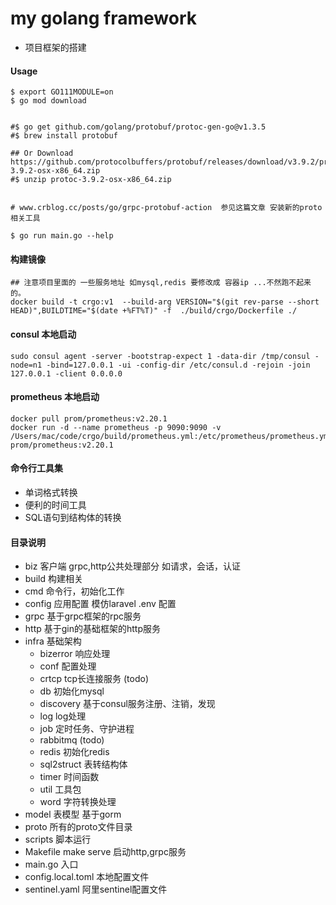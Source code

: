 # my golang framework

- 项目框架的搭建

#### Usage

```shell 
$ export GO111MODULE=on
$ go mod download


#$ go get github.com/golang/protobuf/protoc-gen-go@v1.3.5
#$ brew install protobuf

## Or Download https://github.com/protocolbuffers/protobuf/releases/download/v3.9.2/protoc-3.9.2-osx-x86_64.zip
#$ unzip protoc-3.9.2-osx-x86_64.zip


# www.crblog.cc/posts/go/grpc-protobuf-action  参见这篇文章 安装新的proto相关工具

$ go run main.go --help 
```

#### 构建镜像

```
## 注意项目里面的 一些服务地址 如mysql,redis 要修改成 容器ip ...不然跑不起来的。 
docker build -t crgo:v1  --build-arg VERSION="$(git rev-parse --short HEAD)",BUILDTIME="$(date +%FT%T)" -f  ./build/crgo/Dockerfile ./ 
```

#### consul 本地启动
```shell script
sudo consul agent -server -bootstrap-expect 1 -data-dir /tmp/consul -node=n1 -bind=127.0.0.1 -ui -config-dir /etc/consul.d -rejoin -join 127.0.0.1 -client 0.0.0.0
```

#### prometheus 本地启动
```text
docker pull prom/prometheus:v2.20.1
docker run -d --name prometheus -p 9090:9090 -v /Users/mac/code/crgo/build/prometheus.yml:/etc/prometheus/prometheus.yml prom/prometheus:v2.20.1
```






#### 命令行工具集
- 单词格式转换
- 便利的时间工具
- SQL语句到结构体的转换

#### 目录说明

- biz 客户端 grpc,http公共处理部分 如请求，会话，认证
- build 构建相关
- cmd 命令行，初始化工作
- config 应用配置 模仿laravel .env 配置
- grpc 基于grpc框架的rpc服务
- http 基于gin的基础框架的http服务
- infra 基础架构
    - bizerror 响应处理
    - conf 配置处理
    - crtcp tcp长连接服务 (todo)
    - db 初始化mysql
    - discovery 基于consul服务注册、注销，发现
    - log log处理
    - job 定时任务、守护进程
    - rabbitmq (todo)
    - redis 初始化redis
    - sql2struct 表转结构体
    - timer 时间函数
    - util 工具包
    - word 字符转换处理
- model 表模型 基于gorm
- proto 所有的proto文件目录
- scripts 脚本运行
- Makefile make serve 启动http,grpc服务
- main.go 入口
- config.local.toml 本地配置文件
- sentinel.yaml 阿里sentinel配置文件
   






